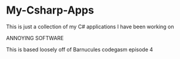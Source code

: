 # My-Csharp-Apps
This is just a collection of my C# applications I have been working on

ANNOYING SOFTWARE

This is based loosely off of Barnucules codegasm episode 4
